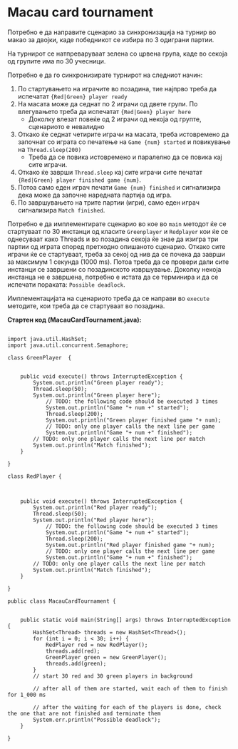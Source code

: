 Macau card tournament
=====

Потребно е да направите сценарио за синхронизација на турнир во макао за двојки, каде победникот се избира по 3 одиграни партии. 

На турнирот се натпреваруваат зелена со црвена група, каде во секоја од групите има по 30 учесници. 
 
Потребно е да го синхронизирате турнирот на следниот начин:

 1. По стартувањето на играчите во позадина, тие најпрво треба да испечатат `{Red|Green} player ready`
 2. На масата може да седнат по 2 играчи од двете групи. По влегувањето треба да испечатат `{Red|Geen} player here`
    - Доколку влезат повеќе од 2 играчи од некоја од групте, сценариото е невалидно
 3. Откако ќе седнат четирите играчи на масата, треба истовремено да започнат со играта со печатење на `Game {num} started` и повикување на `Thread.sleep(200)`
    - Треба да се повика истовремено и паралелно да се повика кај сите играчи.
 4. Откако ќе заврши `Thread.sleep` кај сите играчи сите печатат `{Red|Green} player finished game {num}`.
 5. Потоа само еден играч печати `Game {num} finished` и сигнализира дека може да започне наредната партија од игра.
 6. По завршувањето на трите партии (игри), само еден играч сигнализира `Match finished`.

   

Потребно е да имплементирате сценарио во кое во `main` методот ќе се стартуваат по 30 инстанци од класите `Greenplayer` 
и `Redplayer` кои ќе се однесуваат како Threads и во позадина секоја ќе знае да изигра три партии од играта според претходно
опишаното сценарио. Откако сите играчи ќе се стартуваат, треба за секој од нив да се почека да заврши за максимум 1 секунда 
(1000 ms). Потоа треба да се провери дали сите инстанци се завршени со позадинското извршување. Доколку некоја инстанца
не е завршена, потребно е истата да се терминира и да се испечати пораката: `Possible deadlock`.  

Имплементацијата на сценариото треба да се направи во `execute` методите, кои треба да се стартуваат во позадина. 


**Стартен код (MacauCardTournament.java):**

```

import java.util.HashSet;
import java.util.concurrent.Semaphore;

class GreenPlayer  {


    public void execute() throws InterruptedException {
        System.out.println("Green player ready");
        Thread.sleep(50);
        System.out.println("Green player here");
            // TODO: the following code should be executed 3 times
            System.out.println("Game "+ num +" started");
            Thread.sleep(200);
            System.out.println("Green player finished game "+ num);
            // TODO: only one player calls the next line per game
            System.out.println("Game "+ num +" finished");
        // TODO: only one player calls the next line per match
        System.out.println("Match finished");
    }

}

class RedPlayer {



    public void execute() throws InterruptedException {
        System.out.println("Red player ready");
        Thread.sleep(50);
        System.out.println("Red player here");
            // TODO: the following code should be executed 3 times
            System.out.println("Game "+ num +" started");
            Thread.sleep(200);
            System.out.println("Red player finished game "+ num);
            // TODO: only one player calls the next line per game
            System.out.println("Game "+ num +" finished");
        // TODO: only one player calls the next line per match
        System.out.println("Match finished");
    }

}

public class MacauCardTournament {


    public static void main(String[] args) throws InterruptedException {
        HashSet<Thread> threads = new HashSet<Thread>();
        for (int i = 0; i < 30; i++) {
            RedPlayer red = new RedPlayer();
            threads.add(red);
            GreenPlayer green = new GreenPlayer();
            threads.add(green);
        }
        // start 30 red and 30 green players in background

        // after all of them are started, wait each of them to finish for 1_000 ms

        // after the waiting for each of the players is done, check the one that are not finished and terminate them
        System.err.println("Possible deadlock");
    }

}

``` 
